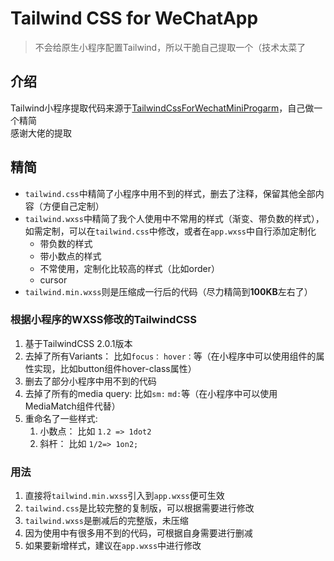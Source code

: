 # Tailwind CSS for WeChatApp
> 不会给原生小程序配置Tailwind，所以干脆自己提取一个（技术太菜了

## 介绍
Tailwind小程序提取代码来源于[TailwindCssForWechatMiniProgarm](https://github.com/pialin/TailwindCssForWechatMiniProgarm)，自己做一个精简  
感谢大佬的提取

## 精简
* `tailwind.css`中精简了小程序中用不到的样式，删去了注释，保留其他全部内容（方便自己定制）
* `tailwind.wxss`中精简了我个人使用中不常用的样式（渐变、带负数的样式），如需定制，可以在`tailwind.css`中修改，或者在`app.wxss`中自行添加定制化
  * 带负数的样式
  * 带小数点的样式
  * 不常使用，定制化比较高的样式（比如order）
  * cursor
* `tailwind.min.wxss`则是压缩成一行后的代码（尽力精简到**100KB**左右了）

### 根据小程序的WXSS修改的TailwindCSS
1. 基于TailwindCSS 2.0.1版本
2. 去掉了所有Variants： 比如`focus：` `hover：`等（在小程序中可以使用组件的属性实现，比如button组件hover-class属性）
3. 删去了部分小程序中用不到的代码
4. 去掉了所有的media query: 比如`sm:` `md:`等（在小程序中可以使用MediaMatch组件代替）
5. 重命名了一些样式: 
   1. 小数点： 比如 `1.2 => 1dot2`
   2. 斜杆： 比如 `1/2=> 1on2;`

### 用法
1. 直接将`tailwind.min.wxss`引入到`app.wxss`便可生效
2. `tailwind.css`是比较完整的复制版，可以根据需要进行修改
3. `tailwind.wxss`是删减后的完整版，未压缩
4. 因为使用中有很多用不到的代码，可根据自身需要进行删减
5. 如果要新增样式，建议在`app.wxss`中进行修改